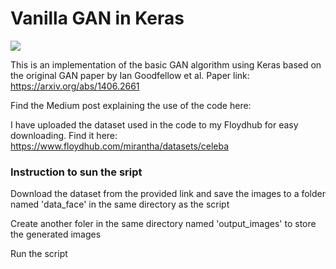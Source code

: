 # Vanilla GAN in Keras

<img src="etc/adam.gif">

This is an implementation of the basic GAN algorithm using Keras based on the original GAN paper by Ian Goodfellow et al.
Paper link: https://arxiv.org/abs/1406.2661

Find the Medium post explaining the use of the code here: 

I have uploaded the dataset used in the code to my Floydhub for easy downloading. Find it here: https://www.floydhub.com/mirantha/datasets/celeba

### Instruction to sun the sript

Download the dataset from the provided link and save the images to a folder named 'data_face' in the same directory as the script

Create another foler in the same directory named 'output_images' to store the generated images

Run the script

